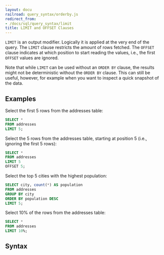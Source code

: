 ```yaml
---
layout: docu
railroad: query_syntax/orderby.js
redirect_from:
- /docs/sql/query_syntax/limit
title: LIMIT and OFFSET Clauses
---
```


`LIMIT` is an output modifier. Logically it is applied at the very end of the query. The `LIMIT` clause restricts the amount of rows fetched. The `OFFSET` clause indicates at which position to start reading the values, i.e., the first `OFFSET` values are ignored.

Note that while `LIMIT` can be used without an `ORDER BY` clause, the results might not be deterministic without the `ORDER BY` clause. This can still be useful, however, for example when you want to inspect a quick snapshot of the data.

## Examples

Select the first 5 rows from the addresses table:

```sql
SELECT *
FROM addresses
LIMIT 5;
```

Select the 5 rows from the addresses table, starting at position 5 (i.e., ignoring the first 5 rows):

```sql
SELECT *
FROM addresses
LIMIT 5
OFFSET 5;
```

Select the top 5 cities with the highest population:

```sql
SELECT city, count(*) AS population
FROM addresses
GROUP BY city
ORDER BY population DESC
LIMIT 5;
```

Select 10% of the rows from the addresses table:

```sql
SELECT *
FROM addresses
LIMIT 10%;
```

## Syntax

<div id="rrdiagram"></div>
